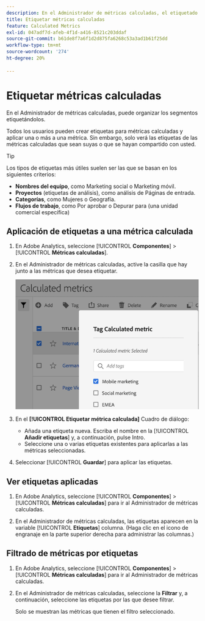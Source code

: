 ```yaml
---
description: En el Administrador de métricas calculadas, el etiquetado de segmentos le permite organizarlos.
title: Etiquetar métricas calculadas
feature: Calculated Metrics
exl-id: 047adf7d-afeb-4f1d-a416-8521c203ddaf
source-git-commit: b61de8f7a6f1d2d875fa6268c53a3ad1b61f25dd
workflow-type: tm+mt
source-wordcount: '274'
ht-degree: 20%

---
```


# Etiquetar métricas calculadas

En el Administrador de métricas calculadas, puede organizar los segmentos etiquetándolos.

Todos los usuarios pueden crear etiquetas para métricas calculadas y aplicar una o más a una métrica. Sin embargo, solo verá las etiquetas de las métricas calculadas que sean suyas o que se hayan compartido con usted.

>[!TIP]
>
>Los tipos de etiquetas más útiles suelen ser las que se basan en los siguientes criterios:
>
>* **Nombres del equipo**, como Marketing social o Marketing móvil.
>* **Proyectos** (etiquetas de análisis), como análisis de Páginas de entrada.
>* **Categorías**, como Mujeres o Geografía.
>* **Flujos de trabajo**, como Por aprobar o Depurar para (una unidad comercial específica)

## Aplicación de etiquetas a una métrica calculada

1. En Adobe Analytics, seleccione [!UICONTROL **Componentes**] > [!UICONTROL **Métricas calculadas**].

1. En el Administrador de métricas calculadas, active la casilla que hay junto a las métricas que desea etiquetar.

   ![](assets/cm_add_tags.png)

1. En el **[!UICONTROL Etiquetar métrica calculada]** Cuadro de diálogo:

   * Añada una etiqueta nueva. Escriba el nombre en la [!UICONTROL **Añadir etiquetas**] y, a continuación, pulse Intro.
   * Seleccione una o varias etiquetas existentes para aplicarlas a las métricas seleccionadas.

1. Seleccionar [!UICONTROL **Guardar**] para aplicar las etiquetas.

## Ver etiquetas aplicadas

1. En Adobe Analytics, seleccione [!UICONTROL **Componentes**] > [!UICONTROL **Métricas calculadas**] para ir al Administrador de métricas calculadas.

1. En el Administrador de métricas calculadas, las etiquetas aparecen en la variable [!UICONTROL **Etiquetas**] columna. (Haga clic en el icono de engranaje en la parte superior derecha para administrar las columnas.)

## Filtrado de métricas por etiquetas

1. En Adobe Analytics, seleccione [!UICONTROL **Componentes**] > [!UICONTROL **Métricas calculadas**] para ir al Administrador de métricas calculadas.

1. En el Administrador de métricas calculadas, seleccione la **Filtrar** y, a continuación, seleccione las etiquetas por las que desee filtrar.

   Solo se muestran las métricas que tienen el filtro seleccionado.
